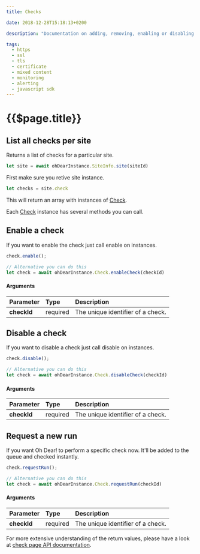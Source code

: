 ```yaml
---
title: Checks

date: 2018-12-28T15:18:13+0200

description: "Documentation on adding, removing, enabling or disabling checks for websites with the Oh Dear! SDK."

tags:
  - https
  - ssl
  - tls 
  - certificate
  - mixed content
  - monitoring
  - alerting
  - javascript sdk
---
```


# {{$page.title}}

<Info/>

## List all checks per site

Returns a list of checks for a particular site. 

```js
let site = await ohDearInstance.SiteInfo.site(siteId)
```

First make sure you retive site instance.

```js
let checks = site.check
```
This will return an array with instances of [Check](../api/classes/check.md).

Each [Check](../api/classes/check.md) instance has several methods you can call.


## Enable a check 
If you want to enable the check just call enable on instances.

```js
check.enable();

// Alternative you can do this
let check = await ohDearInstance.Check.enableCheck(checkId)
```

#### Arguments

| Parameter           | Type                              | Description                       |
| :------------------ | :-------------------------------- | :-------------------------------- |
| **checkId**  &nbsp; | <span class="red">required</span> | The unique identifier of a check. |

## Disable a check 
If you want to disable a check just call disable on instances.

```js
check.disable(); 

// Alternative you can do this
let check = await ohDearInstance.Check.disableCheck(checkId)
```

#### Arguments

| Parameter           | Type                              | Description                       |
| :------------------ | :-------------------------------- | :-------------------------------- |
| **checkId**  &nbsp; | <span class="red">required</span> | The unique identifier of a check. |

## Request a new run 
If you want Oh Dear! to perform a specific check now. It'll be added to the queue and checked instantly.

```js
check.requestRun();

// Alternative you can do this
let check = await ohDearInstance.Check.requestRun(checkId)
```

#### Arguments

| Parameter           | Type                              | Description                       |
| :------------------ | :-------------------------------- | :-------------------------------- |
| **checkId**  &nbsp; | <span class="red">required</span> | The unique identifier of a check. |

For more extensive understanding of the return values, please have a look at [check page API documentation](https://ohdear.app/docs/api/checks).

<HelpBlock/>